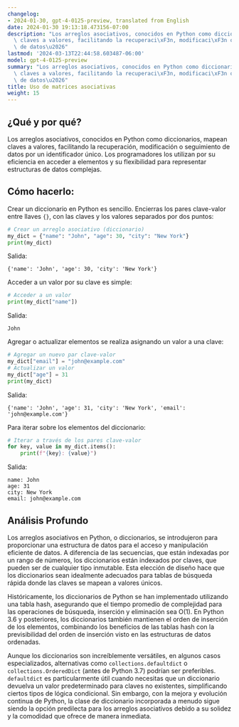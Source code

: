 ```yaml
---
changelog:
- 2024-01-30, gpt-4-0125-preview, translated from English
date: 2024-01-30 19:13:18.473156-07:00
description: "Los arreglos asociativos, conocidos en Python como diccionarios, mapean\
  \ claves a valores, facilitando la recuperaci\xF3n, modificaci\xF3n o seguimiento\
  \ de datos\u2026"
lastmod: '2024-03-13T22:44:58.603487-06:00'
model: gpt-4-0125-preview
summary: "Los arreglos asociativos, conocidos en Python como diccionarios, mapean\
  \ claves a valores, facilitando la recuperaci\xF3n, modificaci\xF3n o seguimiento\
  \ de datos\u2026"
title: Uso de matrices asociativas
weight: 15
---
```


## ¿Qué y por qué?

Los arreglos asociativos, conocidos en Python como diccionarios, mapean claves a valores, facilitando la recuperación, modificación o seguimiento de datos por un identificador único. Los programadores los utilizan por su eficiencia en acceder a elementos y su flexibilidad para representar estructuras de datos complejas.

## Cómo hacerlo:

Crear un diccionario en Python es sencillo. Encierras los pares clave-valor entre llaves `{}`, con las claves y los valores separados por dos puntos:

```Python
# Crear un arreglo asociativo (diccionario)
my_dict = {"name": "John", "age": 30, "city": "New York"}
print(my_dict)
```

Salida:
```
{'name': 'John', 'age': 30, 'city': 'New York'}
```

Acceder a un valor por su clave es simple:

```Python
# Acceder a un valor
print(my_dict["name"])
```

Salida:
```
John
```

Agregar o actualizar elementos se realiza asignando un valor a una clave:

```Python
# Agregar un nuevo par clave-valor
my_dict["email"] = "john@example.com"
# Actualizar un valor
my_dict["age"] = 31
print(my_dict)
```

Salida:
```
{'name': 'John', 'age': 31, 'city': 'New York', 'email': 'john@example.com'}
```

Para iterar sobre los elementos del diccionario:

```Python
# Iterar a través de los pares clave-valor
for key, value in my_dict.items():
    print(f"{key}: {value}")
```

Salida:
```
name: John
age: 31
city: New York
email: john@example.com
```

## Análisis Profundo

Los arreglos asociativos en Python, o diccionarios, se introdujeron para proporcionar una estructura de datos para el acceso y manipulación eficiente de datos. A diferencia de las secuencias, que están indexadas por un rango de números, los diccionarios están indexados por claves, que pueden ser de cualquier tipo inmutable. Esta elección de diseño hace que los diccionarios sean idealmente adecuados para tablas de búsqueda rápida donde las claves se mapean a valores únicos.

Históricamente, los diccionarios de Python se han implementado utilizando una tabla hash, asegurando que el tiempo promedio de complejidad para las operaciones de búsqueda, inserción y eliminación sea O(1). En Python 3.6 y posteriores, los diccionarios también mantienen el orden de inserción de los elementos, combinando los beneficios de las tablas hash con la previsibilidad del orden de inserción visto en las estructuras de datos ordenadas.

Aunque los diccionarios son increíblemente versátiles, en algunos casos especializados, alternativas como `collections.defaultdict` o `collections.OrderedDict` (antes de Python 3.7) podrían ser preferibles. `defaultdict` es particularmente útil cuando necesitas que un diccionario devuelva un valor predeterminado para claves no existentes, simplificando ciertos tipos de lógica condicional. Sin embargo, con la mejora y evolución continua de Python, la clase de diccionario incorporada a menudo sigue siendo la opción predilecta para los arreglos asociativos debido a su solidez y la comodidad que ofrece de manera inmediata.

